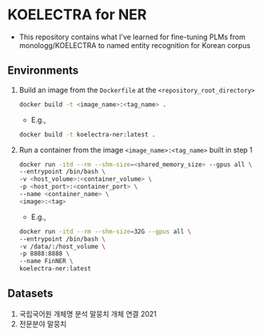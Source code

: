 # KOELECTRA for NER

- This repository contains what I've learned for fine-tuning PLMs from monologg/KOELECTRA to named entity recognition for Korean corpus

## Environments

1. Build an image from the `Dockerfile` at the `<repository_root_directory>`

    ```Bash
    docker build -t <image_name>:<tag_name> .
    ```
    
    - E.g.,
    
    ```Bash
    docker build -t koelectra-ner:latest .
    ```
    
2. Run a container from the image `<image_name>:<tag_name>` built in step 1

    ```Bash
    docker run -itd --rm --shm-size=<shared_memory_size> --gpus all \
    --entrypoint /bin/bash \
    -v <host_volume>:<container_volume> \
    -p <host_port>:<container_port> \
    --name <container_name> \
    <image>:<tag>
    ```
    
    - E.g.,
    
    ```Bash
    docker run -itd --rm --shm-size=32G --gpus all \
    --entrypoint /bin/bash \
    -v /data/:/host_volume \
    -p 8888:8888 \
    --name FinNER \
    koelectra-ner:latest
    ```

## Datasets

1. 국립국어원 개체명 분석 말뭉치 개체 연결 2021
2. 전문분야 말뭉치